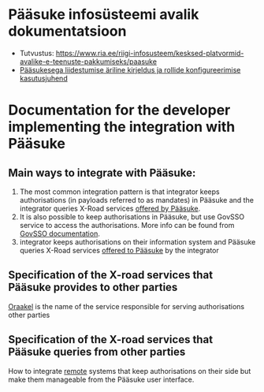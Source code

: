 # Pääsuke infosüsteemi avalik dokumentatsioon

* Tutvustus: https://www.ria.ee/riigi-infosusteem/kesksed-platvormid-avalike-e-teenuste-pakkumiseks/paasuke
* [Pääsukesega liidestumise äriline kirjeldus ja rollide konfigureerimise kasutusjuhend](https://e-gov.github.io/PH-Doku/files/rollide_konfigureerimine_v011.pdf)

# Documentation for the developer implementing the integration with Pääsuke

## Main ways to integrate with Pääsuke:
1) The most common integration pattern is that integrator keeps authorisations (in payloads referred to as mandates) in Pääsuke and the integrator queries X-Road services [offered by Pääsuke](#specification-of-the-x-road-services-that-pääsuke-provides-to-other-parties).
2) It is also possible to keep authorisations in Pääsuke, but use GovSSO service to access the authorisations. More info can be found from [GovSSO documentation](https://e-gov.github.io/GOVSSO/Representee).
3) integrator keeps authorisations on their information system and Pääsuke queries X-Road services [offered to Pääsuke](#specification-of-the-x-road-services-that-pääsuke-queries-from-other-parties) by the integrator

## Specification of the X-road services that Pääsuke provides to other parties

[Oraakel](Oraakel) is the name of the service responsible for serving authorisations other parties

## Specification of the X-road services that Pääsuke queries from other parties

How to integrate [remote](Remote) systems that keep authorisations on their side but make them manageable from the Pääsuke user interface.







